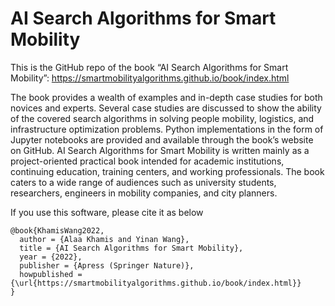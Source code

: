# AI Search Algorithms for Smart Mobility

This is the GitHub repo of the book “AI Search Algorithms for Smart Mobility”: https://smartmobilityalgorithms.github.io/book/index.html

The book provides a wealth of examples and in-depth case studies for both novices and experts. Several case studies are discussed to show the ability of the covered search algorithms in solving people mobility, logistics, and infrastructure optimization problems. Python implementations in the form of Jupyter notebooks are provided and available through the book’s website on GitHub. AI Search Algorithms for Smart Mobility is written mainly as a project-oriented practical book intended for academic institutions, continuing education, training centers, and working professionals. The book caters to a wide range of audiences such as university students, researchers, engineers in mobility companies, and city planners.

If you use this software, please cite it as below
```
@book{KhamisWang2022,
  author = {Alaa Khamis and Yinan Wang},
  title = {AI Search Algorithms for Smart Mobility},
  year = {2022},
  publisher = {Apress (Springer Nature)},
  howpublished = {\url{https://smartmobilityalgorithms.github.io/book/index.html}}
}
```
